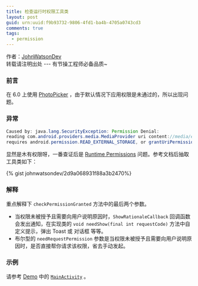 ```yaml
---
title: 检查运行时权限工具类
layout: post
guid: urn:uuid:f9b93732-9806-4fd1-ba4b-4705a0743cd3
comments: true
tags:
  - permission
---
```


作者：[JohnWatsonDev](http://www.johnwatsondev.com)  
转载请注明出处 --- 有节操工程师必备品质~

### 前言
在 6.0 上使用 [PhotoPicker](https://github.com/donglua/PhotoPicker) ，由于默认情况下应用权限是未通过的，所以出现问题。  

### 异常
```java
Caused by: java.lang.SecurityException: Permission Denial:  
reading com.android.providers.media.MediaProvider uri content://media/external/images/media  
requires android.permission.READ_EXTERNAL_STORAGE, or grantUriPermission()
```

显然是木有权限呀，一番查证后是 [Runtime Permissions](http://developer.android.com/training/permissions/requesting.html) 问题。参考文档后抽取工具类如下：

{% gist johnwatsondev/2d9a068931f88a3b2470%}

### 解释

重点解释下 `checkPermissionGranted` 方法中的最后两个参数。

+ 当权限未被授予且需要向用户说明原因时，`ShowRationaleCallback` 回调函数会发出通知，在实现类的 `void needShow(final int requestCode)` 方法中自定义提示，弹出 Toast 或 对话框 等等。  
+ 布尔型的 `needRequestPermission` 参数是当权限未被授予且需要向用户说明原因时，是否直接帮你请求该权限，省去手动发起。

### 示例
请参考 [Demo](https://github.com/johnwatsondev/PhotoPicker.git) 中的 [`MainActivity`](https://github.com/johnwatsondev/PhotoPicker/blob/master/photopickerdemo/src/main/java/me/iwf/PhotoPickerDemo/MainActivity.java) 。
